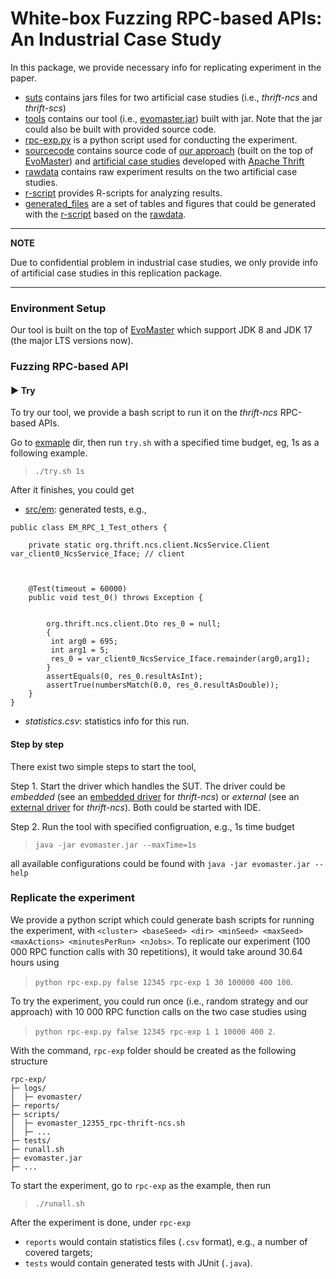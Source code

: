 # White-box Fuzzing RPC-based APIs: An Industrial Case Study


In this package, we provide necessary info for replicating experiment in the paper.

- [suts](suts) contains jars files for two artificial case studies (i.e., _thrift-ncs_ and _thrift-scs_) 
- [tools](tools) contains  our tool (i.e., [evomaster.jar](replication/evomaster.jar)) built with jar. Note that the jar could also be built with provided source code.
- [rpc-exp.py](rpc-exp.py) is a python script used for conducting the experiment.
- [sourcecode](sourcecode) contains source code of [our approach](sourcecode/EvoMaster) (built on the top of [EvoMaster](https://www.evomaster.org/)) and [artificial case studies](sourcecode/EMB-RPC) developed with [Apache Thrift](https://thrift.apache.org/)
- [rawdata](rawdata) contains raw experiment results on the two artificial case studies.
- [r-script](r-script) provides R-scripts for analyzing results.
- [generated_files](generated_files) are a set of tables and figures that could be generated with the [r-script](r-script) based on the [rawdata](rawdata).

---
**NOTE**

Due to confidential problem in industrial case studies, we only provide info of artificial case studies in this replication package.

---

### Environment Setup
Our tool is built on the top of [EvoMaster](https://www.evomaster.org/) which support JDK 8 and JDK 17 (the major LTS versions now).

### Fuzzing RPC-based API

#### :arrow_forward: Try 
To try our tool, we provide a bash script to run it on the _thrift-ncs_ RPC-based APIs.

Go to [exmaple](example) dir, then run `try.sh` with a specified time budget, eg, 1s as a following example.
> `./try.sh 1s`

After it finishes, you could get 
- [src/em](replication/src/em): generated tests, e.g.,
```
public class EM_RPC_1_Test_others {

    private static org.thrift.ncs.client.NcsService.Client var_client0_NcsService_Iface; // client
    
    
    
    @Test(timeout = 60000)
    public void test_0() throws Exception {
        
        
        org.thrift.ncs.client.Dto res_0 = null;
        {
         int arg0 = 695;
         int arg1 = 5;
         res_0 = var_client0_NcsService_Iface.remainder(arg0,arg1);
        }
        assertEquals(0, res_0.resultAsInt);
        assertTrue(numbersMatch(0.0, res_0.resultAsDouble));
    }
}

```
- _statistics.csv_: statistics info for this run.

#### Step by step
There exist two simple steps to start the tool,

Step 1. Start the driver which handles the SUT. The driver could be _embedded_ (see an [embedded driver](sourcecode/RpcAPIs/em/embedded/thrift/ncs/src/main/java/em/embedded/org/thriftncs/EmbeddedEvoMasterController.java) for _thrift-ncs_) or _external_ (see an [external driver](sourcecode/RpcAPIs/em/external/thrift/ncs/src/main/java/em/external/org/rpc/thriftncs/ExternalEvoMasterController.java) for _thrift-ncs_). Both could be started with IDE. 

Step 2. Run the tool with specified configruation, e.g., 1s time budget
> `java -jar evomaster.jar --maxTime=1s`

all available configurations could be found with `java -jar evomaster.jar --help`


### Replicate the experiment
We provide a python script which could generate bash scripts for running the experiment, with `<cluster> <baseSeed> <dir> <minSeed> <maxSeed> <maxActions> <minutesPerRun> <nJobs>`.
To replicate our experiment (100 000 RPC function calls with 30 repetitions), it would take around 30.64 hours using 
> `python rpc-exp.py false 12345 rpc-exp 1 30 100000 400 100`.

To try the experiment, you could run once (i.e., random strategy and our approach) with 10 000 RPC function calls on the two case studies using
> `python rpc-exp.py false 12345 rpc-exp 1 1 10000 400 2`.


With the command, `rpc-exp` folder should be created as the following structure
```
rpc-exp/
├─ logs/
│  ├─ evomaster/
├─ reports/
├─ scripts/
│  ├─ evomaster_12355_rpc-thrift-ncs.sh
│  ├─ ...
├─ tests/
├─ runall.sh
├─ evomaster.jar
├─ ...
```

To start the experiment, go to `rpc-exp` as the example, then run
> `./runall.sh`

After the experiment is done, under `rpc-exp`
- `reports` would contain statistics files (`.csv` format), e.g., a number of covered targets;
- `tests` would contain generated tests with JUnit (`.java`).

